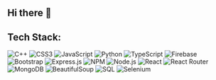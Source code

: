 ## Hi there 👋

<!--
**Slashin3/Slashin3** is a ✨ _special_ ✨ repository because its `README.md` (this file) appears on your GitHub profile.

Here are some ideas to get you started:

- 🔭 I’m currently working on ...
- 🌱 I’m currently learning ...
- 👯 I’m looking to collaborate on ...
- 🤔 I’m looking for help with ...
- 💬 Ask me about ...
- 📫 How to reach me: ...
- 😄 Pronouns: ...
- ⚡ Fun fact: ...
-->

## Tech Stack:

![C++](https://img.shields.io/badge/C%2B%2B-00599C?style=flat-square&logo=c%2B%2B&logoColor=white)
![CSS3](https://img.shields.io/badge/CSS3-1572B6?style=flat-square&logo=css3&logoColor=white)
![JavaScript](https://img.shields.io/badge/JavaScript-F7DF1E?style=flat-square&logo=javascript&logoColor=black)
![Python](https://img.shields.io/badge/Python-3776AB?style=flat-square&logo=python&logoColor=white)
![TypeScript](https://img.shields.io/badge/TypeScript-3178C6?style=flat-square&logo=typescript&logoColor=white)
![Firebase](https://img.shields.io/badge/Firebase-FFCA28?style=flat-square&logo=firebase&logoColor=black)
![Bootstrap](https://img.shields.io/badge/Bootstrap-7952B3?style=flat-square&logo=bootstrap&logoColor=white)
![Express.js](https://img.shields.io/badge/Express.js-000000?style=flat-square&logo=express&logoColor=white)
![NPM](https://img.shields.io/badge/NPM-CB3837?style=flat-square&logo=npm&logoColor=white)
![Node.js](https://img.shields.io/badge/Node.js-339933?style=flat-square&logo=node-dot-js&logoColor=white)
![React](https://img.shields.io/badge/React-61DAFB?style=flat-square&logo=react&logoColor=black)
![React Router](https://img.shields.io/badge/React_Router-CA4245?style=flat-square&logo=react-router&logoColor=white)
![MongoDB](https://img.shields.io/badge/MongoDB-47A248?style=flat-square&logo=mongodb&logoColor=white)
![BeautifulSoup](https://img.shields.io/badge/beautiful-soup)
![SQL](https://img.shields.io/badge/-SQL-000?&logo=MySQL&logoColor=4479A1)
![Selenium](https://img.shields.io/badge/-selenium-CB02A?style=for-the-badge&logo=selenium&logoColor=white)


